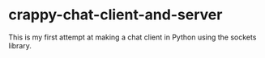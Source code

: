 # crappy-chat-client-and-server
This is my first attempt at making a chat client in Python using the sockets library.
